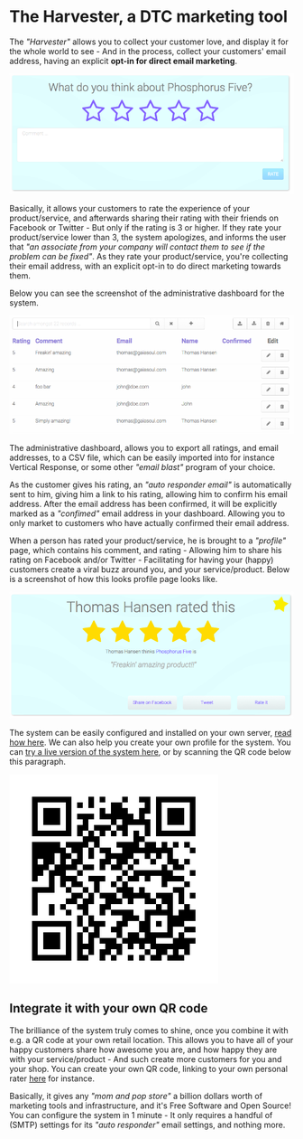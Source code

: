 
# The Harvester, a DTC marketing tool

The _"Harvester"_ allows you to collect your customer love, and display it for the whole world
to see - And in the process, collect your customers' email address, having an explicit __opt-in for direct email marketing__.

![alt screenshot](media/screenshot-1.png)

Basically, it allows your customers to rate the experience of your product/service, and afterwards sharing their
rating with their friends on Facebook or Twitter - But only if the rating is 3 or higher. If they rate your product/service
lower than 3, the system apologizes, and informs the user that _"an associate from your company will contact them to see if 
the problem can be fixed"_. As they rate your product/service, you're collecting their email address, with an explicit opt-in 
to do direct marketing towards them.

Below you can see the screenshot of the administrative dashboard for the system.

![alt screenshot](media/screenshot-2.png)

The administrative dashboard, allows you to export all ratings, and email addresses, to a CSV file, which can be easily
imported into for instance Vertical Response, or some other _"email blast"_ program of your choice.

As the customer gives his rating, an _"auto responder email"_ is automatically sent to him, giving him a link to his
rating, allowing him to confirm his email address. After the email address has been confirmed, it will be explicitly marked
as a _"confimed"_ email address in your dashboard. Allowing you to only market to customers who have actually confirmed their email
address.

When a person has rated your product/service, he is brought to a _"profile"_ page, which contains his comment, and rating - Allowing
him to share his rating on Facebook and/or Twitter - Facilitating for having your (happy) customers create a viral buzz around you,
and your service/product. Below is a screenshot of how this looks profile page looks like.

![alt screenshot](media/screenshot-3.png)

The system can be easily configured and installed on your own 
server, [read how here](https://gaiasoul.com/2017/10/03/harvest-love-from-your-customers/). We can also help you create your own profile for
the system. You can [try a live version of the system here](https://samples.gaiasoul.com/harvester), or by scanning the QR code below this
paragraph.

![alt screenshot](media/harvester-qr-code.png)

## Integrate it with your own QR code

The brilliance of the system truly comes to shine, once you combine it with e.g. a QR code at your own retail location. This allows
you to have all of your happy customers share how awesome you are, and how happy they are with your service/product - And such create
more customers for you and your shop. You can create your own QR code, linking to your own personal 
rater [here](http://www.qr-code-generator.com/) for instance.

Basically, it gives any _"mom and pop store"_ a billion dollars worth of marketing tools and infrastructure, and it's Free Software and 
Open Source! You can configure the system in 1 minute - It only requires a handful of (SMTP) settings for its _"auto responder"_ email 
settings, and nothing more.

